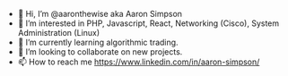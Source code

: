 - 👋 Hi, I’m @aaronthewise aka Aaron Simpson
- 👀 I’m interested in PHP, Javascript, React, Networking (Cisco), System Administration (Linux)
- 🌱 I’m currently learning algorithmic trading.
- 💞️ I’m looking to collaborate on new projects.
- 📫 How to reach me https://www.linkedin.com/in/aaron-simpson/

<!---
aaronthewise/aaronthewise is a ✨ special ✨ repository because its `README.md` (this file) appears on your GitHub profile.
You can click the Preview link to take a look at your changes.
--->

